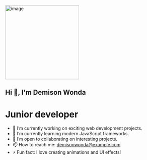 <img width="234" alt="image" src="https://github.com/user-attachments/assets/7c7ce68d-420b-4597-b619-697d5ae54b8b" />

## Hi 👋, I'm Demison Wonda
# Junior developer 
- 🔭 I’m currently working on exciting web development projects.
- 🌱 I’m currently learning modern JavaScript frameworks.
- 👯 I’m open to collaborating on interesting projects.
- 📫 How to reach me: demisonwonda@example.com
- ⚡ Fun fact: I love creating animations and UI effects!





